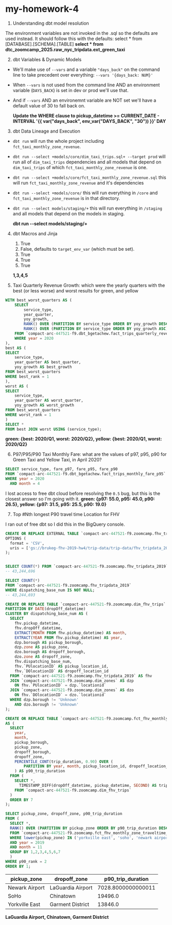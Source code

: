 # my-homework-4


1. Understanding dbt model resolution

The environment variables are not invoked in the .sql so the defaults are used instead. It should follow this with the defaults: select * from [DATABASE].[SCHEMA].[TABLE]
    **select * from dtc_zoomcamp_2025.raw_nyc_tripdata.ext_green_taxi**

2. dbt Variables & Dynamic Models

 - We'll make use of `--vars` and a variable `"days_back"` on the command line to take precedent over everything: `--vars '{days_back: NUM}'`
 - When `--vars` is not used from the command line AND an environment variable (`DAYS_BACK`) is set in dev or prod we'll use that.
 - And if `--vars` AND an environemnt variable are NOT set we'll have a default value of 30 to fall back on.
    
    **Update the WHERE clause to pickup_datetime >= CURRENT_DATE - INTERVAL '{{ var("days_back", env_var("DAYS_BACK", "30")) }}' DAY**

3. dbt Data Lineage and Execution
 - `dbt run` will run the whole project including `fct_taxi_monthly_zone_revenue`.
 - `dbt run --select +models/core/dim_taxi_trips.sql+ --target prod` will run all of `dim_taxi_trips` dependencies and all models that depend on `dim_taxi_trips` of which `fct_taxi_monthly_zone_revenue` is one.
 - `dbt run --select +models/core/fct_taxi_monthly_zone_revenue.sql` this will run `fct_taxi_monthly_zone_revenue` and it's dependencies
 - `dbt run --select +models/core/` this will run everything in `/core` and `fct_taxi_monthly_zone_revenue` is in that directory.
 - `dbt run --select models/staging/+` this will run everything in `/staging` and all models that depend on the models in staging.
    
    **dbt run --select models/staging/+**

4. dbt Macros and Jinja
    1. True
    2. False, defaults to `target_env_var` (which must be set).
    3. True
    4. True
    5. True
    
    **1,3,4,5**

5. Taxi Quarterly Revenue Growth: which were the yearly quarters with the best (or less worse) and worst results for green, and yellow
```sql
WITH best_worst_quarters AS (
    SELECT 
        service_type,
        year_quarter,
        yoy_growth,
        RANK() OVER (PARTITION BY service_type ORDER BY yoy_growth DESC) AS best_rank,
        RANK() OVER (PARTITION BY service_type ORDER BY yoy_growth ASC) AS worst_rank
    FROM `compact-arc-447521-f9.dbt_bgetachew.fact_trips_quarterly_revenue`
    WHERE year = 2020
),
best AS (
SELECT 
    service_type,
    year_quarter AS best_quarter,
    yoy_growth AS best_growth
FROM best_worst_quarters
WHERE best_rank = 1
),
worst AS (
SELECT 
    service_type,
    year_quarter AS worst_quarter,
    yoy_growth AS worst_growth
FROM best_worst_quarters
WHERE worst_rank = 1
)
SELECT *
FROM best JOIN worst USING (service_type);
```

**green: {best: 2020/Q1, worst: 2020/Q2}, yellow: {best: 2020/Q1, worst: 2020/Q2}**

6. P97/P95/P90 Taxi Monthly Fare: what are the values of p97, p95, p90 for Green Taxi and Yellow Taxi, in April 2020?

```sql
SELECT service_type, fare_p97, fare_p95, fare_p90
FROM `compact-arc-447521-f9.dbt_bgetachew.fact_trips_monthly_fare_p95`
WHERE year = 2020
  AND month = 4 
```

I lost access to free dbt cloud before resolving the `0.5` bug, but this is the closest answer so I'm going with it.
**green: {p97: 55.0, p95: 45.0, p90: 26.5}, yellow: {p97: 31.5, p95: 25.5, p90: 19.0}**

7. Top #Nth longest P90 travel time Location for FHV

I ran out of free dbt so I did this in the BigQuery console.

```sql
CREATE OR REPLACE EXTERNAL TABLE `compact-arc-447521-f9.zoomcamp.fhv_tripdata_2019`
OPTIONS (
  format = 'CSV',
  uris = ['gs://brukeg-fhv-2019-hw4/trip-data/trip-data/fhv_tripdata_2019-*.csv']
);


SELECT COUNT(*) FROM `compact-arc-447521-f9.zoomcamp.fhv_tripdata_2019`;
-- 43,244,696

SELECT COUNT(*) 
FROM `compact-arc-447521-f9.zoomcamp.fhv_tripdata_2019`
WHERE dispatching_base_num IS NOT NULL;
-- 43,244,693

CREATE OR REPLACE TABLE `compact-arc-447521-f9.zoomcamp.dim_fhv_trips`
PARTITION BY DATE(dropOff_datetime)
CLUSTER BY dispatching_base_num AS (
  SELECT 
    fhv.pickup_datetime,
    fhv.dropOff_datetime,
    EXTRACT(MONTH FROM fhv.pickup_datetime) AS month,
    EXTRACT(YEAR FROM fhv.pickup_datetime) AS year,
    dzp.borough AS pickup_borough, 
    dzp.zone AS pickup_zone,
    dzo.borough AS dropoff_borough,
    dzo.zone AS dropoff_zone,
    fhv.dispatching_base_num,
    fhv.`PUlocationID` AS pickup_location_id, 
    fhv.`DOlocationID` AS dropoff_location_id
  FROM `compact-arc-447521-f9.zoomcamp.fhv_tripdata_2019` AS fhv 
  JOIN `compact-arc-447521-f9.zoomcamp.dim_zones` AS dzp 
    ON fhv.`PUlocationID` = dzp.`locationid`
  JOIN `compact-arc-447521-f9.zoomcamp.dim_zones` AS dzo 
    ON fhv.`DOlocationID` = dzo.`locationid`
  WHERE dzp.borough != 'Unknown' 
    AND dzo.borough != 'Unknown'
);

CREATE OR REPLACE TABLE `compact-arc-447521-f9.zoomcamp.fct_fhv_monthly_zone_traveltime_p90`
AS (
  SELECT 
    year, 
    month, 
    pickup_borough, 
    pickup_zone, 
    dropoff_borough, 
    dropoff_zone, 
    PERCENTILE_CONT(trip_duration, 0.90) OVER (
        PARTITION BY year, month, pickup_location_id, dropoff_location_id
    ) AS p90_trip_duration
  FROM (
    SELECT *,
      TIMESTAMP_DIFF(dropOff_datetime, pickup_datetime, SECOND) AS trip_duration
    FROM `compact-arc-447521-f9.zoomcamp.dim_fhv_trips` 
  )
  ORDER BY 7
);

SELECT pickup_zone, dropoff_zone, p90_trip_duration
FROM (
  SELECT *,
  RANK() OVER (PARTITION BY pickup_zone ORDER BY p90_trip_duration DESC) AS p90_rank,
  FROM `compact-arc-447521-f9.zoomcamp.fct_fhv_monthly_zone_traveltime_p90`
  WHERE lower(pickup_zone) IN ('yorkville east', 'soho', 'newark airport')
  AND year = 2019
  AND month = 11 
  GROUP BY 1,2,3,4,5,6,7
  )
WHERE p90_rank = 2
ORDER BY 1;
```

| pickup_zone    | dropoff_zone      | p90_trip_duration  |
|----------------|-------------------|--------------------|
| Newark Airport | LaGuardia Airport | 7028.8000000000011 |
| SoHo           | Chinatown         | 19496.0            |
| Yorkville East | Garment District  | 13846.0            |

**LaGuardia Airport, Chinatown, Garment District**